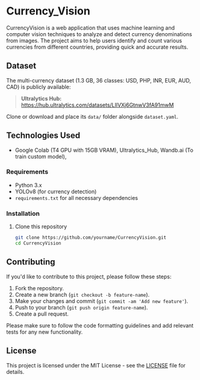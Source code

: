 # Currency_Vision

CurrencyVision is a web application that uses machine learning and computer vision techniques to analyze and detect currency denominations from images. The project aims to help users identify and count various currencies from different countries, providing quick and accurate results.

## Dataset

The multi-currency dataset (1.3 GB, 36 classes: USD, PHP, INR, EUR, AUD, CAD) is publicly available:

> **Ultralytics Hub:**  
> https://hub.ultralytics.com/datasets/LIlVXj6GtnwV3fA91mwM

Clone or download and place its `data/` folder alongside `dataset.yaml`.

## Technologies Used
- Google Colab (T4 GPU with 15GB VRAM), Ultralytics_Hub, Wandb.ai (To train custom model),  


### Requirements

- Python 3.x
- YOLOv8 (for currency detection)
- `requirements.txt` for all necessary dependencies


### Installation

1. Clone this repository  
   ```bash
   git clone https://github.com/yourname/CurrencyVision.git
   cd CurrencyVision


## Contributing

If you'd like to contribute to this project, please follow these steps:

1. Fork the repository.
2. Create a new branch (`git checkout -b feature-name`).
3. Make your changes and commit (`git commit -am 'Add new feature'`).
4. Push to your branch (`git push origin feature-name`).
5. Create a pull request.

Please make sure to follow the code formatting guidelines and add relevant tests for any new functionality.

## License

This project is licensed under the MIT License - see the [LICENSE](LICENSE) file for details.
